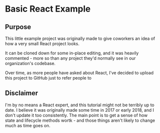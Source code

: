 # Basic React Example

## Purpose
This little example project was originally made to give coworkers an idea of how a very small React project looks.

It can be cloned down for some in-place editing, and it was heavily commented - more so than any project they'd normally see in our organization's codebase.

Over time, as more people have asked about React, I've decided to upload this project to GitHub just to refer people to

## Disclaimer
I'm by no means a React expert, and this tutorial might not be terribly up to date. I believe it was originally made some time in 2017 or early 2018, and I don't update it too consistently. The main point is to get a sense of how state and lifecycle methods wortk - and those things aren't likely to change much as time goes on.